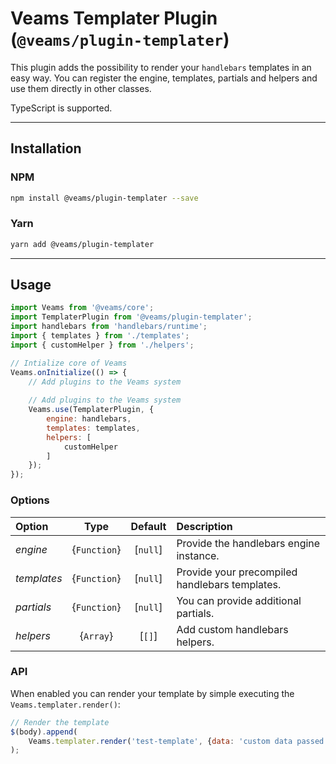 [//]: # ({{#wrapWith "content-section"}})

[//]: #     ({{#wrapWith "grid-row"}})
[//]: #         ({{#wrapWith "grid-col" colClasses="is-col-tablet-l-8"}})

# Veams Templater Plugin (`@veams/plugin-templater`)

This plugin adds the possibility to render your `handlebars` templates in an easy way. You can register the engine, templates, partials and helpers and use them directly in other classes.

TypeScript is supported. 

-----------------

## Installation

### NPM

``` bash 
npm install @veams/plugin-templater --save
```

### Yarn 

``` bash 
yarn add @veams/plugin-templater
```

-----------------

## Usage

``` js
import Veams from '@veams/core';
import TemplaterPlugin from '@veams/plugin-templater';
import handlebars from 'handlebars/runtime';
import { templates } from './templates';
import { customHelper } from './helpers';

// Intialize core of Veams
Veams.onInitialize(() => {
   	// Add plugins to the Veams system
	
    // Add plugins to the Veams system
    Veams.use(TemplaterPlugin, {
        engine: handlebars,
        templates: templates,
        helpers: [
            customHelper
        ]
    });
});
```

### Options

| Option | Type | Default | Description |
|:--- |:---:|:---:|:--- |
| _engine_ | {`Function`} | [`null`] | Provide the handlebars engine instance. |
| _templates_ | {`Function`} | [`null`] | Provide your precompiled handlebars templates. |
| _partials_ | {`Function`} | [`null`] | You can provide additional partials. |
| _helpers_ | {`Array`} | [`[]`] | Add custom handlebars helpers. |

### API

When enabled you can render your template by simple executing the `Veams.templater.render()`:

``` js
// Render the template
$(body).append(
    Veams.templater.render('test-template', {data: 'custom data passed to partial'})
);
```

[//]: #         ({{/wrapWith}})
[//]: #     ({{/wrapWith}})

[//]: # ({{/wrapWith}})
